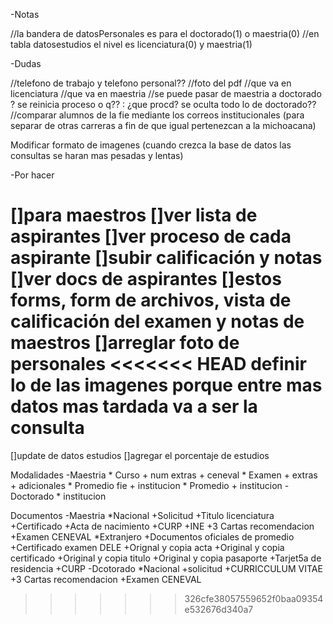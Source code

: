 -Notas

//la bandera de datosPersonales es para el doctorado(1) o maestria(0)
//en tabla datosestudios el nivel es licenciatura(0) y maestria(1)


-Dudas

//telefono de trabajo y telefono personal??
//foto del pdf
//que va en licenciatura
//que va en maestria 
//se puede pasar de maestria a doctorado ? se reinicia proceso o q?? : ¿que procd? se oculta todo lo de doctorado??
//comparar alumnos de la fie mediante los correos institucionales (para separar de otras carreras a fin de que igual pertenezcan a la michoacana)

Modificar formato de imagenes (cuando crezca la base de datos las consultas se haran mas pesadas y lentas)


-Por hacer

[]para maestros
[]ver lista de aspirantes
[]ver proceso de cada aspirante
[]subir calificación y notas
[]ver docs de aspirantes
[]estos forms, form de archivos, vista de calificación del examen y notas de maestros
[]arreglar foto de personales
<<<<<<< HEAD
definir lo de las imagenes porque entre mas datos mas tardada va a ser la consulta
=======
[]update de datos estudios
[]agregar el porcentaje de estudios





Modalidades
-Maestria
    * Curso
        + num extras
        + ceneval
    * Examen
        + extras
        + adicionales
    * Promedio fie 
        + institucion
    * Promedio 
        + institucion
-Doctorado
    * institucion



Documentos
-Maestria
    *Nacional
        +Solicitud
        +Titulo licenciatura
        +Certificado
        +Acta de nacimiento
        +CURP
        +INE
        +3 Cartas recomendacion
        +Examen CENEVAL
    *Extranjero
        +Documentos oficiales de promedio 
        +Certificado examen DELE
        +Orignal y copia acta
        +Original y copia certificado
        +Original y copia titulo
        +Original y copia pasaporte
        +Tarjet5a de residencia
        +CURP
-Dcotorado
    *Nacional
        +solicitud
        +CURRICCULUM VITAE
        +3 Cartas recomendacion
        +Examen CENEVAL
>>>>>>> 326cfe38057559652f0baa09354e532676d340a7
